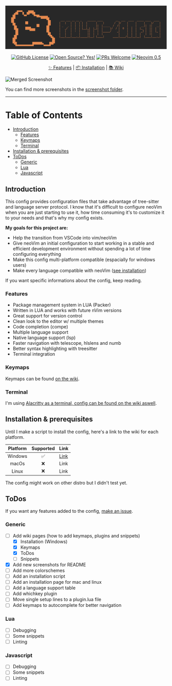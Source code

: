 ![logo](/screenshots/logo.png)
<div align="center">
  <a href="https://github.com/abyo/nvim-windows/blob/main/LICENSE"><img src="https://img.shields.io/github/license/abyo/nvim-windows" alt="GitHub License"></a>
  <a href="https://github.com/abyo/nvim-windows"><img src="https://badgen.net/badge/Open%20Source%20%3F/Yes%21/blue?icon=github" alt="Open Source? Yes!"></a>
  <a href="http://makeapullrequest.com"><img src="https://img.shields.io/badge/PRs-welcome-brightgreen.svg?style=flat-square" alt="PRs Welcome"></a>
  <a href="https://github.com/neovim/neovim/wiki/Installing-Neovim"><img src="https://img.shields.io/badge/Neovim-0.5-green" alt="Neovim 0.5"></a>
  <p></p>
	<a href="https://github.com/abyo/nvim-windows/#features">✨ Features</a>
  <span> | </span>
	<a href="https://github.com/abyo/nvim-windows/wiki/Windows-Installation">📦 Installation</a>
  <span> | </span>
	<a href="https://github.com/abyo/nvim-windows/wiki/">📚 Wiki</a>
  <p></p>
</div>

![Merged Screenshot](/screenshots/readme_screen.jpg)

You can find more screenshots in the [screenshot folder](/screenshots/screens.md).

---

# Table of Contents <!-- omit in toc -->

- [Introduction](#introduction)
  - [Features](#features)
  - [Keymaps](#keymaps)
  - [Terminal](#terminal)
- [Installation & prerequisites](#installation--prerequisites)
- [ToDos](#todos)
  - [Generic](#generic)
  - [Lua](#lua)
  - [Javascript](#javascript)

## Introduction

This config provides configuration files that take advantage of tree-sitter and language server protocol. I know that it's difficult to configure neoVim when you are just starting to use it, how time consuming it's to customize it to your needs and that's why my config exists.

**My goals for this project are:**

- Help the transition from VSCode into vim/neoVim
- Give neoVim an initial configuration to start working in a stable and efficient development environment without spending a lot of time configuring everything
- Make this config multi-platform compatible (espacially for windows users)
- Make every language compatible with neoVim ([see installation](#installation--prerequisites))

If you want specific informations about the config, keep reading.

### Features

- Package management system in LUA (Packer)
- Written in LUA and works with future nVim versions
- Great support for version control
- Clean look to the editor w/ multiple themes
- Code completion (compe)
- Multiple language support
- Native language support (lsp)
- Faster navigation with telescope, hlslens and numb
- Better syntax highlighting with treesitter
- Terminal integration

### Keymaps

Keymaps can be found [on the wiki](https://github.com/abyo/nvim-windows/wiki/Keymaps).

### Terminal

I'm using [Alacritty as a terminal, config can be found on the wiki aswell](https://github.com/abyo/nvim-windows/wiki/Alacritty).

## Installation & prerequisites

Until I make a script to install the config, here's a link to the wiki for each platform.

| Platform | Supported | Link |
|:--------:|:---------:|------|
|  Windows |     ✅    | [Link](https://github.com/abyo/nvim-windows/wiki/Windows-Installation) |
|   macOs  |     ❌    | Link |
|   Linux  |     ❌    | Link |

The config might work on other distro but I didn't test yet.

## ToDos

If you want any features added to the config, [make an issue](https://github.com/abyo/nvim-windows/issues).

### Generic

- [ ] Add wiki pages (how to add keymaps, plugins and snippets)
  - [x] Installation (Windows)
  - [x] Keymaps
  - [x] ToDos
  - [ ] Snippets
- [x] Add new screenshots for README
- [ ] Add more colorschemes
- [ ] Add an installation script
- [ ] Add an installation page for mac and linux
- [ ] Add a language support table
- [ ] Add whichkey plugin
- [ ] Move single setup lines to a plugin.lua file
- [ ] Add keymaps to autocomplete for better navigation

### Lua

- [ ] Debugging
- [ ] Some snippets
- [ ] Linting

### Javascript

- [ ] Debugging
- [ ] Some snippets
- [ ] Linting
